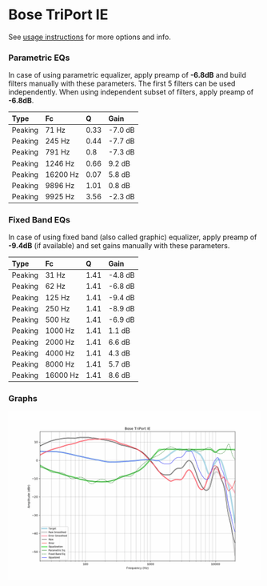 # Bose TriPort IE
See [usage instructions](https://github.com/jaakkopasanen/AutoEq#usage) for more options and info.

### Parametric EQs
In case of using parametric equalizer, apply preamp of **-6.8dB** and build filters manually
with these parameters. The first 5 filters can be used independently.
When using independent subset of filters, apply preamp of **-6.8dB**.

| Type    | Fc       |    Q | Gain    |
|:--------|:---------|:-----|:--------|
| Peaking | 71 Hz    | 0.33 | -7.0 dB |
| Peaking | 245 Hz   | 0.44 | -7.7 dB |
| Peaking | 791 Hz   | 0.8  | -7.3 dB |
| Peaking | 1246 Hz  | 0.66 | 9.2 dB  |
| Peaking | 16200 Hz | 0.07 | 5.8 dB  |
| Peaking | 9896 Hz  | 1.01 | 0.8 dB  |
| Peaking | 9925 Hz  | 3.56 | -2.3 dB |

### Fixed Band EQs
In case of using fixed band (also called graphic) equalizer, apply preamp of **-9.4dB**
(if available) and set gains manually with these parameters.

| Type    | Fc       |    Q | Gain    |
|:--------|:---------|:-----|:--------|
| Peaking | 31 Hz    | 1.41 | -4.8 dB |
| Peaking | 62 Hz    | 1.41 | -6.8 dB |
| Peaking | 125 Hz   | 1.41 | -9.4 dB |
| Peaking | 250 Hz   | 1.41 | -8.9 dB |
| Peaking | 500 Hz   | 1.41 | -6.9 dB |
| Peaking | 1000 Hz  | 1.41 | 1.1 dB  |
| Peaking | 2000 Hz  | 1.41 | 6.6 dB  |
| Peaking | 4000 Hz  | 1.41 | 4.3 dB  |
| Peaking | 8000 Hz  | 1.41 | 5.7 dB  |
| Peaking | 16000 Hz | 1.41 | 8.6 dB  |

### Graphs
![](./Bose%20TriPort%20IE.png)